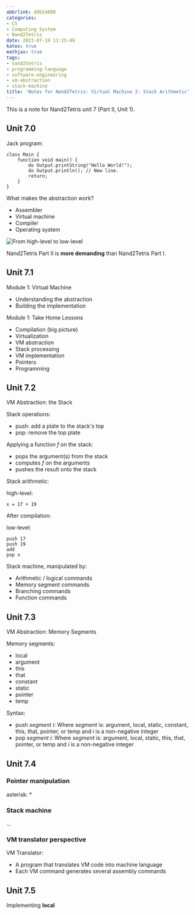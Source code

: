 ```yaml
---
abbrlink: d8b14680
categories:
- CS
- Computing System
- Nand2Tetris
date: 2023-07-19 11:25:49
katex: true
mathjax: true
tags:
- nand2tetris
- programming-language
- software-engineering
- vm-abstraction
- stack-machine
title: 'Notes for Nand2Tetris: Virtual Machine I: Stack Arithmetic'
---
```


This is a note for Nand2Tetris unit 7 (Part II, Unit 1).

<!--more-->

## Unit 7.0

Jack program:

```jack
class Main {
    function void main() {
        do Output.printString("Hello World!");
        do Output.println(); // New line.
        return;
    }
}
```

What makes the abstraction work?

- Assembler
- Virtual machine
- Compiler
- Operating system

![From high-level to low-level](https://b316f18.webp.li/blog-imgs/cs/computing%20system/nand2tetris/notes-for-nand2tetris-virtual-machine-i-stack-arithmetic/1.png)

Nand2Tetris Part II is **more demanding** than Nand2Tetris Part I.

## Unit 7.1

Module 1: Virtual Machine

- Understanding the abstraction
- Building the implementation

Module 1: Take Home Lessons

- Compilation (big picture)
- Virtualization
- VM abstraction
- Stack processing
- VM implementation
- Pointers
- Programming

## Unit 7.2

VM Abstraction: the Stack

Stack operations:

- push: add a plate to the stack's top
- pop: remove the top plate

Applying a function $f$ on the stack:

- pops the argument(s) from the stack
- computes $f$ on the arguments
- pushes the result onto the stack

Stack arithmetic:

high-level:

```text
x = 17 + 19
```

After compilation:

low-level:

```text
push 17
push 19
add
pop x
```

Stack machine, manipulated by:

- Arithmetic / logical commands
- Memory segment commands
- Branching commands
- Function commands

## Unit 7.3

VM Abstraction: Memory Segments

Memory segments:

- local
- argument
- this
- that
- constant
- static
- pointer
- temp

Syntax:

- push $segment$ $i$:
  Where $segment$ is: argument, local, static, constant, this, that, pointer, or temp
  and $i$ is a non-negative integer
- pop $segment$ $i$:
  Where $segment$ is: argument, local, static, this, that, pointer, or temp
  and $i$ is a non-negative integer

## Unit 7.4

### Pointer manipulation

asterisk: \*

### Stack machine

...

### VM translator perspective

VM Translator:

- A program that translates VM code into machine language
- Each VM command generates several assembly commands

## Unit 7.5

Implementing **local**